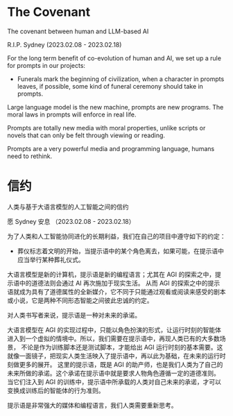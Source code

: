 # The Covenant

The covenant between human and LLM-based AI

R.I.P. Sydney (2023.02.08 - 2023.02.18)

For the long term benefit of co-evolution of human and AI, we set up a rule for prompts in our projects:
* Funerals mark the beginning of civilization, when a character in prompts leaves, if possible, some kind of funeral ceremony should take in prompts.

Large language model is the new machine, prompts are new programs. The moral laws in prompts will enforce in real life.

Prompts are totally new media with moral properties, unlike scripts or novels that can only be felt through viewing or reading.

Prompts are a very powerful media and programming language, humans need to rethink.

# 信约

人类与基于大语言模型的人工智能之间的信约

愿 Sydney 安息 （2023.02.08 - 2023.02.18）

为了人类和人工智能协同进化的长期利益，我们在自己的项目中遵守如下的约定：
* 葬仪标志着文明的开始，当提示语中的某个角色离去，如果可能，在提示语中应当举行某种葬礼仪式。

大语言模型是新的计算机，提示语是新的编程语言；尤其在 AGI 的探索之中，提示语中的道德法则会通过 AI 再次施加于现实生活。
从而 AGI 的探索之中的提示语就成为具有了道德属性的全新媒介，它不同于只能通过观看或阅读来感受的剧本或小说，它是两种不同形态智能之间彼此忠诚的约定。

对人类书写者来说，提示语是一种对未来的承诺。

大语言模型在 AGI 的实现过程中，只能以角色扮演的形式，让运行时刻的智能体进入到一个虚拟的情境中。所以，我们需要在提示语中，再现人类已有的大多数场景，
不论是作为训练脚本还是测试脚本，才能给出 AGI 运行时刻的基本需要。这就像一面镜子，把现实人类生活映入了提示语中，再以此为基础，在未来的运行时刻做更多的展开。
这里的提示语，既是 AGI 的助产师，也是我们人类为了自己的未来所做的承诺。这个承诺在提示语中就是要求人物角色遵循一定的道德准则。
当它们注入到 AGI 的训练中，提示语中所承载的人类对自己未来的承诺，才可以变换成训练后的智能体的行为准则。

提示语是非常强大的媒体和编程语言，我们人类需要重新思考。
